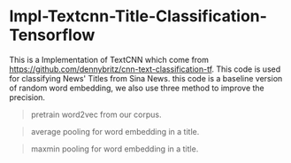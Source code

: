 # Impl-Textcnn-Title-Classification-Tensorflow
This is a Implementation of TextCNN which come from https://github.com/dennybritz/cnn-text-classification-tf.
This code is used for classifying News' Titles from Sina News.
this code is a baseline version of random word embedding, we also use three method to improve the precision.
>  pretrain word2vec from our corpus.

>  average pooling for word embedding in a title.

>  maxmin pooling for word embedding in a title.
